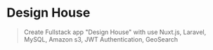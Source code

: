 # Design House

> Create Fullstack app "Design House" with use Nuxt.js, Laravel, MySQL, Amazon s3, JWT Authentication, GeoSearch
 
